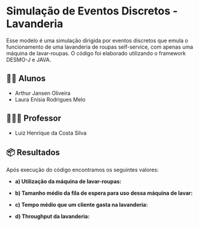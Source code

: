 # Simulação de Eventos Discretos - Lavanderia

Esse modelo é uma simulação dirigida por eventos discretos que emula o funcionamento de uma lavanderia de roupas self-service, com apenas uma máquina de lavar-roupas.
O código foi elaborado utilizando o framework DESMO-J e JAVA.

## 🧑‍💻 Alunos

- Arthur Jansen Oliveira
- Laura Enísia Rodrigues Melo

## 👨🏻‍🏫 Professor
- Luiz Henrique da Costa Silva

## 📦 Resultados
Após execução do código encontramos os seguintes valores:

* **a) Utilização da máquina de lavar-roupas:**

* **b) Tamanho médio da fila de espera para uso dessa máquina de lavar:**


* **c) Tempo médio que um cliente gasta na lavanderia:**

* **d) Throughput da lavanderia:**
